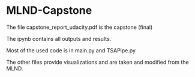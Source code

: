 # MLND-Capstone

The file capstone_report_udacity.pdf is the capstone (final)

The ipynb contains all outputs and results. 

Most of the used code is in main.py and TSAPipe.py

The other files provide visualizations and are taken and modified from the MLND.
